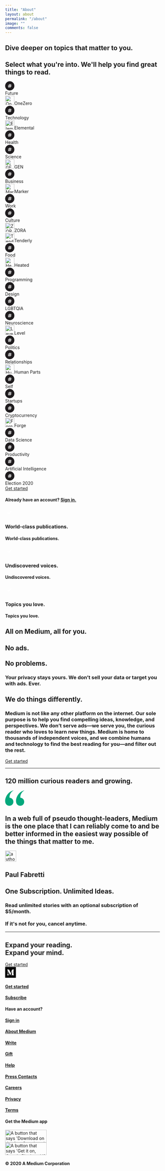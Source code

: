 ```yaml
---
title: "About"
layout: about
permalink: "/about"
image: ""
comments: false
---
```



<div class="t r u"></div>
<div class="v w">
   <div class="x y z ab ac ae af r">
      <div class="v ap ch w cf">
         <div class="kl" id="lo-homepage-hero-title">
            <div class="ci cj u ck cl">
               <h2 class="cm cn co cp cq cr cs ct cu cv cw cx aw">Dive deeper on topics that matter to you.</h2>
            </div>
         </div>
         <div class="kl" id="lo-homepage-select-pubtopics-cta">
            <h2 class="as cy cz da db dc dd de df dg dh di aw">
               <div class="kl" id="lo-homepage-select-pubtopics-cta-text">Select what you're into. We'll help you find great things to read.</div>
            </h2>
         </div>
         <div class="dj dk dl v w dm dn do">
            <div class="as at dp dq dr ap ds dt du dv dw dx dy dz bg">
               <div class="dt ea v eb">
                  <svg width="30" height="30" viewBox="0 0 30 30" fill="none">
                     <circle cx="15" cy="15" r="15" fill="#1E1B1D"></circle>
                     <path d="M10.78 21h1.73l.73-3.2h2.24l-.74 3.2h1.76l.72-3.2h3.3v-1.6H17.6l.54-2.4H21v-1.6h-2.5l.72-3.2h-1.73l-.73 3.2h-2.24l.74-3.2H13.5l-.73 3.2H9.5v1.6h2.93l-.56 2.4H9v1.6h2.52l-.74 3.2zm2.83-4.8l.54-2.4h2.24l-.54 2.4H13.6z" fill="#fff"></path>
                  </svg>
               </div>
               Future
            </div>
            <div class="as at dp dq dr ap ds dt du dv dw dx dy dz bg"><img alt="OneZero logo" class="v dt ec ed ea eb" src="https://miro.medium.com/fit/c/60/60/1*88Z0O0wD4KOrk6Y5EceZog.png" width="30" height="30">OneZero</div>
            <div class="as at dp dq dr ap ds dt du dv dw dx dy dz bg">
               <div class="dt ea v eb">
                  <svg width="30" height="30" viewBox="0 0 30 30" fill="none">
                     <circle cx="15" cy="15" r="15" fill="#1E1B1D"></circle>
                     <path d="M10.78 21h1.73l.73-3.2h2.24l-.74 3.2h1.76l.72-3.2h3.3v-1.6H17.6l.54-2.4H21v-1.6h-2.5l.72-3.2h-1.73l-.73 3.2h-2.24l.74-3.2H13.5l-.73 3.2H9.5v1.6h2.93l-.56 2.4H9v1.6h2.52l-.74 3.2zm2.83-4.8l.54-2.4h2.24l-.54 2.4H13.6z" fill="#fff"></path>
                  </svg>
               </div>
               Technology
            </div>
            <div class="as at dp dq dr ap ds dt du dv dw dx dy dz bg"><img alt="Elemental logo" class="v dt ec ed ea eb" src="https://miro.medium.com/fit/c/60/60/1*GhG8ZeoE0TGfCHwL9SCrfw.png" width="30" height="30">Elemental</div>
            <div class="as at dp dq dr ap ds dt du dv dw dx dy dz bg">
               <div class="dt ea v eb">
                  <svg width="30" height="30" viewBox="0 0 30 30" fill="none">
                     <circle cx="15" cy="15" r="15" fill="#1E1B1D"></circle>
                     <path d="M10.78 21h1.73l.73-3.2h2.24l-.74 3.2h1.76l.72-3.2h3.3v-1.6H17.6l.54-2.4H21v-1.6h-2.5l.72-3.2h-1.73l-.73 3.2h-2.24l.74-3.2H13.5l-.73 3.2H9.5v1.6h2.93l-.56 2.4H9v1.6h2.52l-.74 3.2zm2.83-4.8l.54-2.4h2.24l-.54 2.4H13.6z" fill="#fff"></path>
                  </svg>
               </div>
               Health
            </div>
            <div class="as at dp dq dr ap ds dt du dv dw dx dy dz bg">
               <div class="dt ea v eb">
                  <svg width="30" height="30" viewBox="0 0 30 30" fill="none">
                     <circle cx="15" cy="15" r="15" fill="#1E1B1D"></circle>
                     <path d="M10.78 21h1.73l.73-3.2h2.24l-.74 3.2h1.76l.72-3.2h3.3v-1.6H17.6l.54-2.4H21v-1.6h-2.5l.72-3.2h-1.73l-.73 3.2h-2.24l.74-3.2H13.5l-.73 3.2H9.5v1.6h2.93l-.56 2.4H9v1.6h2.52l-.74 3.2zm2.83-4.8l.54-2.4h2.24l-.54 2.4H13.6z" fill="#fff"></path>
                  </svg>
               </div>
               Science
            </div>
            <div class="as at dp dq dr ap ds dt du dv dw dx dy dz bg"><img alt="GEN logo" class="v dt ec ed ea eb" src="https://miro.medium.com/fit/c/60/60/1*AQbRi7322aPUWTzp_zOhTg.png" width="30" height="30">GEN</div>
            <div class="as at dp dq dr ap ds dt du dv dw dx dy dz bg">
               <div class="dt ea v eb">
                  <svg width="30" height="30" viewBox="0 0 30 30" fill="none">
                     <circle cx="15" cy="15" r="15" fill="#1E1B1D"></circle>
                     <path d="M10.78 21h1.73l.73-3.2h2.24l-.74 3.2h1.76l.72-3.2h3.3v-1.6H17.6l.54-2.4H21v-1.6h-2.5l.72-3.2h-1.73l-.73 3.2h-2.24l.74-3.2H13.5l-.73 3.2H9.5v1.6h2.93l-.56 2.4H9v1.6h2.52l-.74 3.2zm2.83-4.8l.54-2.4h2.24l-.54 2.4H13.6z" fill="#fff"></path>
                  </svg>
               </div>
               Business
            </div>
            <div class="as at dp dq dr ap ds dt du dv dw dx dy dz bg"><img alt="Marker logo" class="v dt ec ed ea eb" src="https://miro.medium.com/fit/c/60/60/1*vmNmnbAOxsvAZ5BLilfFJQ.png" width="30" height="30">Marker</div>
            <div class="as at dp dq dr ap ds dt du dv dw dx dy dz bg">
               <div class="dt ea v eb">
                  <svg width="30" height="30" viewBox="0 0 30 30" fill="none">
                     <circle cx="15" cy="15" r="15" fill="#1E1B1D"></circle>
                     <path d="M10.78 21h1.73l.73-3.2h2.24l-.74 3.2h1.76l.72-3.2h3.3v-1.6H17.6l.54-2.4H21v-1.6h-2.5l.72-3.2h-1.73l-.73 3.2h-2.24l.74-3.2H13.5l-.73 3.2H9.5v1.6h2.93l-.56 2.4H9v1.6h2.52l-.74 3.2zm2.83-4.8l.54-2.4h2.24l-.54 2.4H13.6z" fill="#fff"></path>
                  </svg>
               </div>
               Work
            </div>
            <div class="as at dp dq dr ap ds dt du dv dw dx dy dz bg">
               <div class="dt ea v eb">
                  <svg width="30" height="30" viewBox="0 0 30 30" fill="none">
                     <circle cx="15" cy="15" r="15" fill="#1E1B1D"></circle>
                     <path d="M10.78 21h1.73l.73-3.2h2.24l-.74 3.2h1.76l.72-3.2h3.3v-1.6H17.6l.54-2.4H21v-1.6h-2.5l.72-3.2h-1.73l-.73 3.2h-2.24l.74-3.2H13.5l-.73 3.2H9.5v1.6h2.93l-.56 2.4H9v1.6h2.52l-.74 3.2zm2.83-4.8l.54-2.4h2.24l-.54 2.4H13.6z" fill="#fff"></path>
                  </svg>
               </div>
               Culture
            </div>
            <div class="as at dp dq dr ap ds dt du dv dw dx dy dz bg"><img alt="ZORA logo" class="v dt ec ed ea eb" src="https://miro.medium.com/fit/c/60/60/1*VJ4zcLDMISZjqlnuj55WXA.png" width="30" height="30">ZORA</div>
            <div class="as at dp dq dr ap ds dt du dv dw dx dy dz bg"><img alt="Tenderly logo" class="v dt ec ed ea eb" src="https://miro.medium.com/fit/c/60/60/1*T-4t9N3IlJd-aNzk_thAWA.png" width="30" height="30">Tenderly</div>
            <div class="as at dp dq dr ap ds dt du dv dw dx dy dz bg">
               <div class="dt ea v eb">
                  <svg width="30" height="30" viewBox="0 0 30 30" fill="none">
                     <circle cx="15" cy="15" r="15" fill="#1E1B1D"></circle>
                     <path d="M10.78 21h1.73l.73-3.2h2.24l-.74 3.2h1.76l.72-3.2h3.3v-1.6H17.6l.54-2.4H21v-1.6h-2.5l.72-3.2h-1.73l-.73 3.2h-2.24l.74-3.2H13.5l-.73 3.2H9.5v1.6h2.93l-.56 2.4H9v1.6h2.52l-.74 3.2zm2.83-4.8l.54-2.4h2.24l-.54 2.4H13.6z" fill="#fff"></path>
                  </svg>
               </div>
               Food
            </div>
            <div class="as at dp dq dr ap ds dt du dv dw dx dy dz bg"><img alt="Heated logo" class="v dt ec ed ea eb" src="https://miro.medium.com/fit/c/60/60/1*E_tHdfYfWGRpusAcOtDX7A.png" width="30" height="30">Heated</div>
            <div class="as at dp dq dr ap ds dt du dv dw dx dy dz bg">
               <div class="dt ea v eb">
                  <svg width="30" height="30" viewBox="0 0 30 30" fill="none">
                     <circle cx="15" cy="15" r="15" fill="#1E1B1D"></circle>
                     <path d="M10.78 21h1.73l.73-3.2h2.24l-.74 3.2h1.76l.72-3.2h3.3v-1.6H17.6l.54-2.4H21v-1.6h-2.5l.72-3.2h-1.73l-.73 3.2h-2.24l.74-3.2H13.5l-.73 3.2H9.5v1.6h2.93l-.56 2.4H9v1.6h2.52l-.74 3.2zm2.83-4.8l.54-2.4h2.24l-.54 2.4H13.6z" fill="#fff"></path>
                  </svg>
               </div>
               Programming
            </div>
            <div class="as at dp dq dr ap ds dt du dv dw dx dy dz bg">
               <div class="dt ea v eb">
                  <svg width="30" height="30" viewBox="0 0 30 30" fill="none">
                     <circle cx="15" cy="15" r="15" fill="#1E1B1D"></circle>
                     <path d="M10.78 21h1.73l.73-3.2h2.24l-.74 3.2h1.76l.72-3.2h3.3v-1.6H17.6l.54-2.4H21v-1.6h-2.5l.72-3.2h-1.73l-.73 3.2h-2.24l.74-3.2H13.5l-.73 3.2H9.5v1.6h2.93l-.56 2.4H9v1.6h2.52l-.74 3.2zm2.83-4.8l.54-2.4h2.24l-.54 2.4H13.6z" fill="#fff"></path>
                  </svg>
               </div>
               Design
            </div>
            <div class="as at dp dq dr ap ds dt du dv dw dx dy dz bg">
               <div class="dt ea v eb">
                  <svg width="30" height="30" viewBox="0 0 30 30" fill="none">
                     <circle cx="15" cy="15" r="15" fill="#1E1B1D"></circle>
                     <path d="M10.78 21h1.73l.73-3.2h2.24l-.74 3.2h1.76l.72-3.2h3.3v-1.6H17.6l.54-2.4H21v-1.6h-2.5l.72-3.2h-1.73l-.73 3.2h-2.24l.74-3.2H13.5l-.73 3.2H9.5v1.6h2.93l-.56 2.4H9v1.6h2.52l-.74 3.2zm2.83-4.8l.54-2.4h2.24l-.54 2.4H13.6z" fill="#fff"></path>
                  </svg>
               </div>
               LGBTQIA
            </div>
            <div class="as at dp dq dr ap ds dt du dv dw dx dy dz bg">
               <div class="dt ea v eb">
                  <svg width="30" height="30" viewBox="0 0 30 30" fill="none">
                     <circle cx="15" cy="15" r="15" fill="#1E1B1D"></circle>
                     <path d="M10.78 21h1.73l.73-3.2h2.24l-.74 3.2h1.76l.72-3.2h3.3v-1.6H17.6l.54-2.4H21v-1.6h-2.5l.72-3.2h-1.73l-.73 3.2h-2.24l.74-3.2H13.5l-.73 3.2H9.5v1.6h2.93l-.56 2.4H9v1.6h2.52l-.74 3.2zm2.83-4.8l.54-2.4h2.24l-.54 2.4H13.6z" fill="#fff"></path>
                  </svg>
               </div>
               Neuroscience
            </div>
            <div class="as at dp dq dr ap ds dt du dv dw dx dy dz bg"><img alt="Level logo" class="v dt ec ed ea eb" src="https://miro.medium.com/fit/c/60/60/1*XjmvW9b-T4EYQDetaBW53g.png" width="30" height="30">Level</div>
            <div class="as at dp dq dr ap ds dt du dv dw dx dy dz bg">
               <div class="dt ea v eb">
                  <svg width="30" height="30" viewBox="0 0 30 30" fill="none">
                     <circle cx="15" cy="15" r="15" fill="#1E1B1D"></circle>
                     <path d="M10.78 21h1.73l.73-3.2h2.24l-.74 3.2h1.76l.72-3.2h3.3v-1.6H17.6l.54-2.4H21v-1.6h-2.5l.72-3.2h-1.73l-.73 3.2h-2.24l.74-3.2H13.5l-.73 3.2H9.5v1.6h2.93l-.56 2.4H9v1.6h2.52l-.74 3.2zm2.83-4.8l.54-2.4h2.24l-.54 2.4H13.6z" fill="#fff"></path>
                  </svg>
               </div>
               Politics
            </div>
            <div class="as at dp dq dr ap ds dt du dv dw dx dy dz bg">
               <div class="dt ea v eb">
                  <svg width="30" height="30" viewBox="0 0 30 30" fill="none">
                     <circle cx="15" cy="15" r="15" fill="#1E1B1D"></circle>
                     <path d="M10.78 21h1.73l.73-3.2h2.24l-.74 3.2h1.76l.72-3.2h3.3v-1.6H17.6l.54-2.4H21v-1.6h-2.5l.72-3.2h-1.73l-.73 3.2h-2.24l.74-3.2H13.5l-.73 3.2H9.5v1.6h2.93l-.56 2.4H9v1.6h2.52l-.74 3.2zm2.83-4.8l.54-2.4h2.24l-.54 2.4H13.6z" fill="#fff"></path>
                  </svg>
               </div>
               Relationships
            </div>
            <div class="as at dp dq dr ap ds dt du dv dw dx dy dz bg"><img alt="Human Parts logo" class="v dt ec ed ea eb" src="https://miro.medium.com/fit/c/60/60/1*pfjoZOu08t9b-HHXv68ETg.png" width="30" height="30">Human Parts</div>
            <div class="as at dp dq dr ap ds dt du dv dw dx dy dz bg">
               <div class="dt ea v eb">
                  <svg width="30" height="30" viewBox="0 0 30 30" fill="none">
                     <circle cx="15" cy="15" r="15" fill="#1E1B1D"></circle>
                     <path d="M10.78 21h1.73l.73-3.2h2.24l-.74 3.2h1.76l.72-3.2h3.3v-1.6H17.6l.54-2.4H21v-1.6h-2.5l.72-3.2h-1.73l-.73 3.2h-2.24l.74-3.2H13.5l-.73 3.2H9.5v1.6h2.93l-.56 2.4H9v1.6h2.52l-.74 3.2zm2.83-4.8l.54-2.4h2.24l-.54 2.4H13.6z" fill="#fff"></path>
                  </svg>
               </div>
               Self
            </div>
            <div class="as at dp dq dr ap ds dt du dv dw dx dy dz bg">
               <div class="dt ea v eb">
                  <svg width="30" height="30" viewBox="0 0 30 30" fill="none">
                     <circle cx="15" cy="15" r="15" fill="#1E1B1D"></circle>
                     <path d="M10.78 21h1.73l.73-3.2h2.24l-.74 3.2h1.76l.72-3.2h3.3v-1.6H17.6l.54-2.4H21v-1.6h-2.5l.72-3.2h-1.73l-.73 3.2h-2.24l.74-3.2H13.5l-.73 3.2H9.5v1.6h2.93l-.56 2.4H9v1.6h2.52l-.74 3.2zm2.83-4.8l.54-2.4h2.24l-.54 2.4H13.6z" fill="#fff"></path>
                  </svg>
               </div>
               Startups
            </div>
            <div class="as at dp dq dr ap ds dt du dv dw dx dy dz bg">
               <div class="dt ea v eb">
                  <svg width="30" height="30" viewBox="0 0 30 30" fill="none">
                     <circle cx="15" cy="15" r="15" fill="#1E1B1D"></circle>
                     <path d="M10.78 21h1.73l.73-3.2h2.24l-.74 3.2h1.76l.72-3.2h3.3v-1.6H17.6l.54-2.4H21v-1.6h-2.5l.72-3.2h-1.73l-.73 3.2h-2.24l.74-3.2H13.5l-.73 3.2H9.5v1.6h2.93l-.56 2.4H9v1.6h2.52l-.74 3.2zm2.83-4.8l.54-2.4h2.24l-.54 2.4H13.6z" fill="#fff"></path>
                  </svg>
               </div>
               Cryptocurrency
            </div>
            <div class="as at dp dq dr ap ds dt du dv dw dx dy dz bg"><img alt="Forge logo" class="v dt ec ed ea eb" src="https://miro.medium.com/fit/c/60/60/1*y3pfOGWJhLH7z4Thm97MkQ.png" width="30" height="30">Forge</div>
            <div class="as at dp dq dr ap ds dt du dv dw dx dy dz bg">
               <div class="dt ea v eb">
                  <svg width="30" height="30" viewBox="0 0 30 30" fill="none">
                     <circle cx="15" cy="15" r="15" fill="#1E1B1D"></circle>
                     <path d="M10.78 21h1.73l.73-3.2h2.24l-.74 3.2h1.76l.72-3.2h3.3v-1.6H17.6l.54-2.4H21v-1.6h-2.5l.72-3.2h-1.73l-.73 3.2h-2.24l.74-3.2H13.5l-.73 3.2H9.5v1.6h2.93l-.56 2.4H9v1.6h2.52l-.74 3.2zm2.83-4.8l.54-2.4h2.24l-.54 2.4H13.6z" fill="#fff"></path>
                  </svg>
               </div>
               Data Science
            </div>
            <div class="as at dp dq dr ap ds dt du dv dw dx dy dz bg">
               <div class="dt ea v eb">
                  <svg width="30" height="30" viewBox="0 0 30 30" fill="none">
                     <circle cx="15" cy="15" r="15" fill="#1E1B1D"></circle>
                     <path d="M10.78 21h1.73l.73-3.2h2.24l-.74 3.2h1.76l.72-3.2h3.3v-1.6H17.6l.54-2.4H21v-1.6h-2.5l.72-3.2h-1.73l-.73 3.2h-2.24l.74-3.2H13.5l-.73 3.2H9.5v1.6h2.93l-.56 2.4H9v1.6h2.52l-.74 3.2zm2.83-4.8l.54-2.4h2.24l-.54 2.4H13.6z" fill="#fff"></path>
                  </svg>
               </div>
               Productivity
            </div>
            <div class="as at dp dq dr ap ds dt du dv dw dx dy dz bg">
               <div class="dt ea v eb">
                  <svg width="30" height="30" viewBox="0 0 30 30" fill="none">
                     <circle cx="15" cy="15" r="15" fill="#1E1B1D"></circle>
                     <path d="M10.78 21h1.73l.73-3.2h2.24l-.74 3.2h1.76l.72-3.2h3.3v-1.6H17.6l.54-2.4H21v-1.6h-2.5l.72-3.2h-1.73l-.73 3.2h-2.24l.74-3.2H13.5l-.73 3.2H9.5v1.6h2.93l-.56 2.4H9v1.6h2.52l-.74 3.2zm2.83-4.8l.54-2.4h2.24l-.54 2.4H13.6z" fill="#fff"></path>
                  </svg>
               </div>
               Artificial Intelligence
            </div>
            <div class="as at dp dq dr ap ds dt du dv dw dx dy dz bg">
               <div class="dt ea v eb">
                  <svg width="30" height="30" viewBox="0 0 30 30" fill="none">
                     <circle cx="15" cy="15" r="15" fill="#1E1B1D"></circle>
                     <path d="M10.78 21h1.73l.73-3.2h2.24l-.74 3.2h1.76l.72-3.2h3.3v-1.6H17.6l.54-2.4H21v-1.6h-2.5l.72-3.2h-1.73l-.73 3.2h-2.24l.74-3.2H13.5l-.73 3.2H9.5v1.6h2.93l-.56 2.4H9v1.6h2.52l-.74 3.2zm2.83-4.8l.54-2.4h2.24l-.54 2.4H13.6z" fill="#fff"></path>
                  </svg>
               </div>
               Election 2020
            </div>
         </div>
         <div>
            <div class="ee ef u">
               <div class="eg u">
                  <div class="kl" id="lo-homepage-select-what-get-started-button">
                     <span>
                        <a href="https://medium.com/m/signin?operation=register&amp;redirect=https%3A%2F%2Fmedium.com%2F&amp;source=--------------------------landing_home_hero-----------" class="ax ay az ba bb bc bd be bf bg bh bi bj bk bl" rel="noopener">
                           <div class="kl" id="lo-homepage-get-started-button">
                              <div class="as at dp eh br bs bt bu bv bw bx by bz ca cb bg cc ei ce cf cg ej">Get started</div>
                           </div>
                        </a>
                     </span>
                  </div>
               </div>
               <div class="ek u">
                  <h4 class="as at au av aw">
                     Already have an account?<!-- --> <span><a href="https://medium.com/m/signin?operation=login&amp;redirect=https%3A%2F%2Fmedium.com%2F&amp;source=--------------------------landing_home_hero-----------" class="el em az ba bb bc bd be bf bg en eo bj ep eq" rel="noopener">Sign in.</a></span>
                  </h4>
               </div>
            </div>
         </div>
         <div class="kl" id="lo-homepage-all-on-medium-section">
            <div class="er r v aq es dm et eu">
               <div class="ev v ew">
                  <svg width="28" height="28" viewBox="0 0 28 28" fill="transparent" class="em ex ey ez fa">
                     <circle cx="14" cy="14" r="14"></circle>
                     <path d="M8 14.5l4.73 3.66 7.76-9.87" stroke="#fff" stroke-width="3"></path>
                  </svg>
                  <div class="fb h">
                     <h3 class="as at cz fc db fd fe ff fg fh fi fj dr">
                        <div class="kl" id="lo-homepage-checkbox-1">World-class publications.</div>
                     </h3>
                  </div>
                  <div class="al fk">
                     <h4 class="as at au av aw">
                        <div class="kl" id="lo-homepage-checkbox-1">World-class publications.</div>
                     </h4>
                  </div>
               </div>
               <div class="ev v ew">
                  <svg width="28" height="28" viewBox="0 0 28 28" fill="transparent" class="em ex ey ez fa">
                     <circle cx="14" cy="14" r="14"></circle>
                     <path d="M8 14.5l4.73 3.66 7.76-9.87" stroke="#fff" stroke-width="3"></path>
                  </svg>
                  <div class="fb h">
                     <h3 class="as at cz fc db fd fe ff fg fh fi fj dr">
                        <div class="kl" id="lo-homepage-checkbox-2">Undiscovered voices.</div>
                     </h3>
                  </div>
                  <div class="al fk">
                     <h4 class="as at au av aw">
                        <div class="kl" id="lo-homepage-checkbox-2">Undiscovered voices.</div>
                     </h4>
                  </div>
               </div>
               <div class="ev v ew">
                  <svg width="28" height="28" viewBox="0 0 28 28" fill="transparent" class="em ex ey ez fa">
                     <circle cx="14" cy="14" r="14"></circle>
                     <path d="M8 14.5l4.73 3.66 7.76-9.87" stroke="#fff" stroke-width="3"></path>
                  </svg>
                  <div class="fb h">
                     <h3 class="as at cz fc db fd fe ff fg fh fi fj dr">
                        <div class="kl" id="lo-homepage-checkbox-3">Topics you love.</div>
                     </h3>
                  </div>
                  <div class="al fk">
                     <h4 class="as at au av aw">
                        <div class="kl" id="lo-homepage-checkbox-3">Topics you love.</div>
                     </h4>
                  </div>
               </div>
               <div class="fl fm u fn ew fo fp fq fr">
                  <h2 class="as cy cz da db dc dd de df dg dh di aw">
                     <div class="kl" id="lo-homepage-checkbox-after-text">All on Medium, all for you.</div>
                  </h2>
               </div>
            </div>
         </div>
         <div>
            <div class="kl" id="lo-homepage-no-ads-section">
               <div class="r u ft">
                  <div class="kl" id="lo-homepage-no-ads">
                     <div class="fu er u">
                        <div class="fv u">
                           <h2 class="cm cn fw fx fy fz ga gb cu cv cw cx aw">
                              <div class="kl" id="lo-homepage-no-ads-title">
                                 No ads.
                                 <div class="al fk"><br></div>
                                 <!-- -->No problems.
                              </div>
                           </h2>
                        </div>
                        <h3 class="as at cz fc db fd fe ff fg fh fi fj dr">
                           <div class="kl" id="lo-homepage-no-ads-sub-title">Your privacy stays yours. We don’t sell your data or target you with ads. Ever.</div>
                        </h3>
                     </div>
                     <div class="v gc gd dm ge">
                        <div class="u gf fq gg">
                           <div class="gh u gi">
                              <h2 class="as cy cz da db dc dd de df dg dh di aw">
                                 <div class="kl" id="lo-homepage-no-ads-body-title">We do things differently.</div>
                              </h2>
                           </div>
                           <h3 class="as at cz fc db fd fe ff fg fh fi fj dr">
                              <div class="kl" id="lo-homepage-no-ads-body-text">
                                 Medium is not like any other platform on the internet.<!-- --> <span class="fs fb">Our sole purpose is to help you find compelling ideas, knowledge, and perspectives.</span> <!-- -->We don’t serve ads—we serve you, the curious reader who loves to learn new things. Medium is home to thousands of independent voices, and we combine humans and technology to find the best reading for you—and filter out the rest.
                              </div>
                           </h3>
                        </div>
                        <div class="u gf gj gk gl gm">
                           <div class="kl" id="lo-homepage-no-ads-get-started-button">
                              <span>
                                 <a href="https://medium.com/m/signin?operation=register&amp;redirect=https%3A%2F%2Fmedium.com%2F&amp;source=--------------------------landing_home_mission-----------" class="ax ay az ba bb bc bd be bf bg bh bi bj bk bl" rel="noopener">
                                    <div class="kl" id="lo-homepage-get-started-button">
                                       <div class="as at dp eh br bs bt bu bv bw bx by bz ca cb bg cc ei ce cf cg ej">Get started</div>
                                    </div>
                                 </a>
                              </span>
                           </div>
                        </div>
                     </div>
                     <hr class="gn go gp gq gr gs gt gu gv gw gx gy">
                  </div>
               </div>
            </div>
         </div>
      </div>
   </div>
</div>
<div class="kl" id="lo-homepage-testimonials-section">
   <div class="v w">
      <div class="x y z ab ac ae af r">
         <div class="gz ha v hb cl hc hd he hf">
            <div class="hg hh hi u m hj ft hk hl hm hn ho">
               <div class="kl" id="lo-homepage-testimonials-header">
                  <h2 class="cm cn co cp cq cr cs ct cu cv cw cx aw">120 million curious readers and growing.</h2>
               </div>
            </div>
            <div class="ha hp u hq hr hs hm hf ht">
               <div class="fs hu hv r hw hx hy hz">
                  <div class="ir is hu v ch">
                     <div class="hu r u it iu iv">
                        <svg width="62" height="50" viewBox="0 0 62 50" fill="none" class="ia ib m">
                           <path d="M61.8 0C45.63 4.36 35.4 20.33 35.4 34.65 35.4 44.19 41.33 50 49.3 50 56.68 50 62 44.2 62 37.14c0-6.85-4.5-12.04-10.44-12.87-1.63-.2-2.25-.83-2.25-2.28 0-8.3 4.91-17.22 12.69-21.58L61.8 0zM26.6 0C10.44 4.36 0 20.33 0 34.65 0 44.19 6.14 50 13.91 50c7.37 0 12.9-5.8 12.9-12.86 0-6.85-4.5-12.04-10.44-12.87-1.84-.2-2.25-.83-2.25-2.28 0-8.3 4.91-17.22 12.69-21.58L26.6 0z" fill="#03A87C"></path>
                        </svg>
                        <div class="ic hu r">
                           <div class="hu r v ch es">
                              <div class="u ft iw">
                                 <h2 class="as cy ix iy iz fz ja ff jb fh jc fj aw">In a web full of pseudo thought-leaders, Medium is the one place that I can reliably come to and be better informed in the easiest way possible of the things that matter to me.</h2>
                              </div>
                              <div class="v ap aq">
                                 <img alt="author portrait" class="u dt cd jd eb" src="https://miro.medium.com/fit/c/36/36/1*Vh7cnF2dqfC8Uy5HgXkOHw.jpeg" width="36" height="36">
                                 <h2 class="as cy cz da db dc dd de df dg dh di aw">Paul Fabretti</h2>
                              </div>
                           </div>
                        </div>
                     </div>
                     <div class="je v aq">
                        <div class="in ie io ig ih ii ij ik ip iq"></div>
                        <div class="in ie io ig ih ii ij ik ip iq"></div>
                        <div class="in ie io ig ih ii ij ik ip iq"></div>
                        <div class="in ie io ig ih ii ij ik ip iq"></div>
                        <div class="id ie if ig ih ii ij ik il im"></div>
                        <div class="in ie io ig ih ii ij ik ip iq"></div>
                     </div>
                  </div>
               </div>
            </div>
         </div>
      </div>
   </div>
</div>
<div class="v w">
   <div class="x y z ab ac ae af r">
      <div class="v ap ch w cf">
         <div class="kl" id="lo-homepage-one-subscription-section">
            <div class="er u hb">
               <div class="kl" id="lo-homepage-one-subscription-header">
                  <h2 class="as cy cz da db dc dd de df dg dh di aw">One Subscription. Unlimited Ideas.</h2>
               </div>
               <div class="kl" id="lo-homepage-one-subscription-body">
                  <div class="jf u jg">
                     <h3 class="as at cz fc db fd fe ff fg fh fi fj dr">
                        Read unlimited stories with an optional subscription of <b>$5/month.</b>
                        <div class="jh u h"><br></div>
                        <div class="al fk"> </div>
                        If it's not for you, cancel anytime.
                     </h3>
                  </div>
               </div>
               <hr class="gn go gp gq gr gs gt gu gv gw gx gy">
            </div>
         </div>
         <div>
            <div class="kl" id="lo-homepage-expand-your-x-section">
               <div class="hg ji u jj">
                  <h2 class="cm cn co cp cq cr cs ct cu cv cw cx aw">
                     <div class="kl" id="lo-homepage-expand-your-reading">Expand your reading. <br> Expand your mind.</div>
                  </h2>
                  <div class="jk u jj">
                     <div class="kl" id="lo-homepage-expand-your-x-get-started-button">
                        <span>
                           <a href="https://medium.com/m/signin?operation=register&amp;redirect=https%3A%2F%2Fmedium.com%2F&amp;source=--------------------------landing_home_kicker-----------" class="ax ay az ba bb bc bd be bf bg bh bi bj bk bl" rel="noopener">
                              <div class="kl" id="lo-homepage-get-started-button">
                                 <div class="as at dp eh br bs bt bu bv bw bx by bz ca cb bg cc ei ce cf cg ej">Get started</div>
                              </div>
                           </a>
                        </span>
                     </div>
                  </div>
               </div>
            </div>
         </div>
      </div>
   </div>
</div>
<div class="jl jm jn jo jp jq r">
   <div class="v w">
      <div class="x y z ab ac ae af r">
         <div class="v ap aq es dm">
            <div class="jr jk v ch js">
               <div class="jt u">
                  <svg width="35" height="35" viewBox="5 5 35 35" class="ju an">
                     <path d="M5 40V5h35v35H5zm8.56-12.63c0 .56-.03.69-.32 1.03L10.8 31.4v.4h6.97v-.4L15.3 28.4c-.29-.34-.34-.5-.34-1.03v-8.95l6.13 13.36h.71l5.26-13.36v10.64c0 .3 0 .35-.19.53l-1.85 1.8v.4h9.2v-.4l-1.83-1.8c-.18-.18-.2-.24-.2-.53V15.94c0-.3.02-.35.2-.53l1.82-1.8v-.4h-6.47l-4.62 11.55-5.2-11.54h-6.8v.4l2.15 2.63c.24.3.29.37.29.77v10.35z"></path>
                  </svg>
               </div>
               <div class="fv v aq dm">
                  <div class="ar u">
                     <span>
                        <a href="https://medium.com/m/signin?operation=register&amp;redirect=https%3A%2F%2Fmedium.com%2F&amp;source=landing_home--------------------------landing_home_footer-----------" class="el em az ba bb bc bd be bf bg en eo bj ep eq" rel="noopener">
                           <h4 class="as at au av jv">Get started</h4>
                        </a>
                     </span>
                  </div>
                  <div class="ar u">
                     <h4 class="as at au av jv"><a class="ax ay az ba bb bc bd be bf bg jw jx bj jy jz" rel="noopener" href="/membership?source=landing_home--------------------------landing_home_footer-----------">Subscribe</a></h4>
                  </div>
                  <div class="ar v ew">
                     <h4 class="as at au av ka">Have an account?</h4>
                     <span>
                        <a href="https://medium.com/m/signin?operation=login&amp;redirect=https%3A%2F%2Fmedium.com%2F&amp;source=landing_home--------------------------landing_home_footer-----------" class="el em az ba bb bc bd be bf bg en eo bj ep eq" rel="noopener">
                           <div class="kb u">
                              <h4 class="as at au av jv">Sign in</h4>
                           </div>
                        </a>
                     </span>
                  </div>
               </div>
               <div class="v aq dm">
                  <div class="ar u ew">
                     <h4 class="as at au av jv"><a class="ax ay az ba bb bc bd be bf bg jw jx bj jy jz" rel="noopener" href="/about?source=landing_home--------------------------landing_home_footer-----------">About Medium</a></h4>
                  </div>
                  <div class="ar u">
                     <h4 class="as at au av jv"><a href="https://medium.com/creators?source=landing_home--------------------------landing_home_footer-----------" class="ax ay az ba bb bc bd be bf bg jw jx bj jy jz" rel="noopener">Write</a></h4>
                  </div>
                  <div class="ar u">
                     <h4 class="as at au av jv"><a href="https://medium.com/gift-checkout?source=landing_home--------------------------landing_home_footer-----------" class="ax ay az ba bb bc bd be bf bg jw jx bj jy jz" rel="noopener">Gift</a></h4>
                  </div>
                  <div class="ar u">
                     <h4 class="as at au av jv"><a href="https://help.medium.com/hc/en-us?source=landing_home--------------------------landing_home_footer-----------" class="ax ay az ba bb bc bd be bf bg jw jx bj jy jz" rel="noopener">Help</a></h4>
                  </div>
                  <div class="ar u ew">
                     <h4 class="as at au av jv"><a href="mailto:press@medium.com?source=landing_home--------------------------landing_home_footer-----------" class="ax ay az ba bb bc bd be bf bg jw jx bj jy jz" rel="noopener">Press Contacts</a></h4>
                  </div>
                  <div class="ar u">
                     <h4 class="as at au av jv"><a class="ax ay az ba bb bc bd be bf bg jw jx bj jy jz" rel="noopener" href="/jobs-at-medium/work-at-medium-959d1a85284e?source=landing_home--------------------------landing_home_footer-----------">Careers</a></h4>
                  </div>
                  <div class="ar u">
                     <h4 class="as at au av jv"><a href="https://policy.medium.com/medium-privacy-policy-f03bf92035c9?source=landing_home--------------------------landing_home_footer-----------" class="ax ay az ba bb bc bd be bf bg jw jx bj jy jz" rel="noopener">Privacy</a></h4>
                  </div>
                  <div class="ar u">
                     <h4 class="as at au av jv"><a href="https://policy.medium.com/medium-terms-of-service-9db0094a1e0f?source=landing_home--------------------------landing_home_footer-----------" class="ax ay az ba bb bc bd be bf bg jw jx bj jy jz" rel="noopener">Terms</a></h4>
                  </div>
               </div>
            </div>
            <div class="kc v ch">
               <div class="kd u ke">
                  <h4 class="as at au av ka">Get the Medium app</h4>
               </div>
               <div class="v gc ch dm kf ah">
                  <div class="kd u kg"><a href="https://itunes.apple.com/app/medium-everyones-stories/id828256236?pt=698524&amp;mt=8&amp;ct=landing_home&amp;source=landing_home--------------------------landing_home_footer-----------" class="ax ay az ba bb bc bd be bf bg jw jx bj jy jz" rel="noopener nofollow"><img alt="A button that says 'Download on the App Store', and if clicked it will lead you to the iOS App store" class="" src="https://miro.medium.com/max/270/1*Crl55Tm6yDNMoucPo1tvDg.png" width="135" height="41"></a></div>
                  <div class="kd u"><a href="https://play.google.com/store/apps/details?id=com.medium.reader&amp;source=landing_home--------------------------landing_home_footer-----------" class="ax ay az ba bb bc bd be bf bg jw jx bj jy jz" rel="noopener nofollow"><img alt="A button that says 'Get it on, Google Play', and if clicked it will lead you to the Google Play store" class="" src="https://miro.medium.com/max/270/1*W_RAPQ62h0em559zluJLdQ.png" width="135" height="41"></a></div>
               </div>
            </div>
            <div class="kh r u">
               <h4 class="as at ki bq ka">
                  © <!-- -->2020<!-- --> A Medium Corporation
               </h4>
            </div>
         </div>
      </div>
   </div>
</div>
